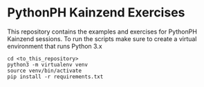 # PythonPH Kainzend Exercises

This repository contains the examples and exercises for PythonPH Kainzend sessions.
To run the scripts make sure to create a virtual environment that runs Python 3.x
```
cd <to_this_repository>
python3 -m virtualenv venv
source venv/bin/activate
pip install -r requirements.txt
```
